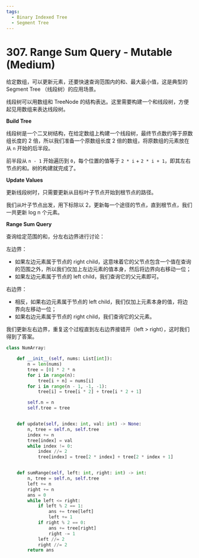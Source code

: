 ```yaml
---
tags:
  - Binary Indexed Tree
  - Segment Tree
---
```


# 307. Range Sum Query - Mutable (Medium)

给定数组，可以更新元素，还要快速查询范围内的和、最大最小值，这是典型的 Segment Tree （线段树）的应用场景。

线段树可以用数组和 TreeNode 的结构表达。这里需要构建一个和线段树，方便起见用数组来表达线段树。

**Build Tree**

线段树是一个二叉树结构，在给定数组上构建一个线段树，最终节点数约等于原数组长度的 2 倍，所以我们准备一个原数组长度 2 倍的数组，将原数组的元素放在从 `n` 开始的后半段。

前半段从 `n - 1` 开始遍历到 `0`，每个位置的值等于 `2 * i` + `2 * i + 1`，即其左右节点的和。树的构建就完成了。

**Update Values**

更新线段树时，只需要更新从目标叶子节点开始到根节点的路径。

我们从叶子节点出发，用下标除以 2，更新每一个途径的节点，直到根节点，我们一共更新 log n 个元素。

**Range Sum Query**

查询给定范围的和，分左右边界进行讨论：

左边界：

- 如果左边元素属于节点的 right child，这意味着它的父节点包含一个值在查询的范围之外，所以我们仅加上左边元素的值本身，然后将边界向右移动一位；
- 如果左边元素属于节点的 left child，我们查询它的父元素即可。

右边界：

- 相反，如果右边元素属于节点的 left child，我们仅加上元素本身的值，将边界向左移动一位；
- 如果右边元素属于节点的 right child，我们查询它的父元素。

我们更新左右边界，重复这个过程直到左右边界接错开（left > right），这时我们得到了答案。

```python
class NumArray:

    def __init__(self, nums: List[int]):
        n = len(nums)
        tree = [0] * 2 * n
        for i in range(n):
            tree[i + n] = nums[i]
        for i in range(n - 1, -1, -1):
            tree[i] = tree[i * 2] + tree[i * 2 + 1]

        self.n = n
        self.tree = tree


    def update(self, index: int, val: int) -> None:
        n, tree = self.n, self.tree
        index += n
        tree[index] = val
        while index != 0:
            index //= 2
            tree[index] = tree[2 * index] + tree[2 * index + 1]


    def sumRange(self, left: int, right: int) -> int:
        n, tree = self.n, self.tree
        left += n
        right += n
        ans = 0
        while left <= right:
            if left % 2 == 1:
                ans += tree[left]
                left += 1
            if right % 2 == 0:
                ans += tree[right]
                right -= 1
            left //= 2
            right //= 2
        return ans
```
